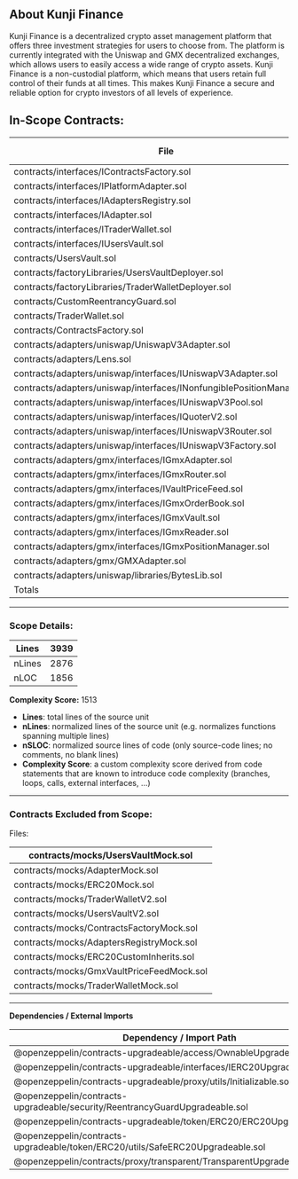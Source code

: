 ## About Kunji Finance 
Kunji Finance is a decentralized crypto asset management platform that offers three investment strategies for users to choose from. The platform is currently integrated with the Uniswap and GMX decentralized exchanges, which allows users to easily access a wide range of crypto assets. Kunji Finance is a non-custodial platform, which means that users retain full control of their funds at all times. This makes Kunji Finance a secure and reliable option for crypto investors of all levels of experience.

## In-Scope Contracts:

| File  | Lines  | nLines  | nSLOC  | Complex. Score  |
| --- | --- | --- | --- | --- |
| contracts/interfaces/IContractsFactory.sol  | 14  | 5  | 3  | 11  |
| contracts/interfaces/IPlatformAdapter.sol  | 18  | 13  | 9  | 5  |
| contracts/interfaces/IAdaptersRegistry.sol  | 6  | 5  | 3  | 3  |
| contracts/interfaces/IAdapter.sol  | 31  | 30  | 13  | 3  |
| contracts/interfaces/ITraderWallet.sol  | 56  | 7  | 4  | 47  |
| contracts/interfaces/IUsersVault.sol  | 57  | 8  | 4  | 41  |
| contracts/UsersVault.sol  | 611  | 577  | 441  | 269  |
| contracts/factoryLibraries/UsersVaultDeployer.sol  | 54  | 45  | 37  | 32  |
| contracts/factoryLibraries/TraderWalletDeployer.sol  | 48  | 41  | 34  | 32  |
| contracts/CustomReentrancyGuard.sol  | 73  | 73  | 25  | 12  |
| contracts/TraderWallet.sol  | 534  | 478  | 369  | 245  |
| contracts/ContractsFactory.sol  | 208  | 187  | 147  | 95  |
| contracts/adapters/uniswap/UniswapV3Adapter.sol  | 233  | 210  | 117  | 80  |
| contracts/adapters/Lens.sol  | 229  | 201  | 94  | 89  |
| contracts/adapters/uniswap/interfaces/IUniswapV3Adapter.sol  | 39  | 7  | 3  | 9  |
| contracts/adapters/uniswap/interfaces/INonfungiblePositionManager.sol  | 163  | 115  | 40  | 28  |
| contracts/adapters/uniswap/interfaces/IUniswapV3Pool.sol  | 215  | 15  | 4  | 37  |
| contracts/adapters/uniswap/interfaces/IQuoterV2.sol  | 92  | 50  | 17  | 9  |
| contracts/adapters/uniswap/interfaces/IUniswapV3Router.sol  | 64  | 56  | 37  | 21  |
| contracts/adapters/uniswap/interfaces/IUniswapV3Factory.sol  | 78  | 34  | 12  | 13  |
| contracts/adapters/gmx/interfaces/IGmxAdapter.sol  | 85  | 20  | 7  | 21  |
| contracts/adapters/gmx/interfaces/IGmxRouter.sol  | 139  | 42  | 33  | 38  |
| contracts/adapters/gmx/interfaces/IVaultPriceFeed.sol  | 26  | 5  | 3  | 33  |
| contracts/adapters/gmx/interfaces/IGmxOrderBook.sol  | 139  | 32  | 27  | 49  |
| contracts/adapters/gmx/interfaces/IGmxVault.sol  | 38  | 6  | 3  | 11  |
| contracts/adapters/gmx/interfaces/IGmxReader.sol  | 30  | 5  | 3  | 9  |
| contracts/adapters/gmx/interfaces/IGmxPositionManager.sol  | 17  | 6  | 3  | 5  |
| contracts/adapters/gmx/GMXAdapter.sol  | 539  | 508  | 315  | 129  |
| contracts/adapters/uniswap/libraries/BytesLib.sol  | 103  | 95  | 49  | 137  |
| Totals | 3939 | 2876 | 1856 | 1513 |

---

### Scope Details:

| Lines | 3939 |
| --- | --- |
| nLines | 2876 |
| nLOC | 1856 |

**Complexity Score:** 1513

- **Lines**: total lines of the source unit
- **nLines**: normalized lines of the source unit (e.g. normalizes functions spanning multiple lines)
- **nSLOC**: normalized source lines of code (only source-code lines; no comments, no blank lines)
- **Complexity Score**: a custom complexity score derived from code statements that are known to introduce code complexity (branches, loops, calls, external interfaces, ...)

---

### Contracts Excluded from Scope:

Files:

| contracts/mocks/UsersVaultMock.sol |
| --- |
| contracts/mocks/AdapterMock.sol |
| contracts/mocks/ERC20Mock.sol |
| contracts/mocks/TraderWalletV2.sol |
| contracts/mocks/UsersVaultV2.sol |
| contracts/mocks/ContractsFactoryMock.sol |
| contracts/mocks/AdaptersRegistryMock.sol |
| contracts/mocks/ERC20CustomInherits.sol |
| contracts/mocks/GmxVaultPriceFeedMock.sol |
| contracts/mocks/TraderWalletMock.sol |

---

****Dependencies / External Imports****

| Dependency / Import Path  | Count  |
| --- | --- |
| @openzeppelin/contracts-upgradeable/access/OwnableUpgradeable.sol  | 5  |
| @openzeppelin/contracts-upgradeable/interfaces/IERC20Upgradeable.sol  | 5  |
| @openzeppelin/contracts-upgradeable/proxy/utils/Initializable.sol  | 1  |
| @openzeppelin/contracts-upgradeable/security/ReentrancyGuardUpgradeable.sol  | 1  |
| @openzeppelin/contracts-upgradeable/token/ERC20/ERC20Upgradeable.sol  | 1  |
| @openzeppelin/contracts-upgradeable/token/ERC20/utils/SafeERC20Upgradeable.sol  | 1  |
| @openzeppelin/contracts/proxy/transparent/TransparentUpgradeableProxy.sol  | 2 |